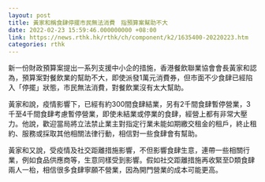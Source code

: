 ```yaml
---
layout: post
title: 黃家和稱食肆停擺市民無法消費　指預算案幫助不大　
date: 2022-02-23 15:59:46.000000000 +08:00
link: https://news.rthk.hk/rthk/ch/component/k2/1635400-20220223.htm
categories: rthk
---
```


新一份財政預算案提出一系列支援中小企的措施，香港餐飲聯業協會會長黃家和認為，預算案對餐飲業的幫助不大，即使派發1萬元消費券，但市面不少食肆已經陷入「停擺」狀態，市民無法消費，對餐飲業沒有太大幫助。

黃家和說，疫情影響下，已經有約300間食肆結業，另有2千間食肆暫停營業，3千至4千間食肆考慮暫停營業，即使未結業或停業的食肆，經營上都有非常大壓力。他說，歡迎當局將立法禁止業主對指定行業未能如期繳交租金的租戶，終止租約、服務或採取其他相關法律行動，相信對一些食肆會有幫助。

黃家和又說，受疫情及社交距離措施影響，不但影響食肆生意，連帶一些相關行業，例如食品供應商等，生意同樣受到影響。假如社交距離措施再收緊至D類食肆兩人一枱，相信很多食肆寧願不營業，因為開門營業的成本可能更高。
